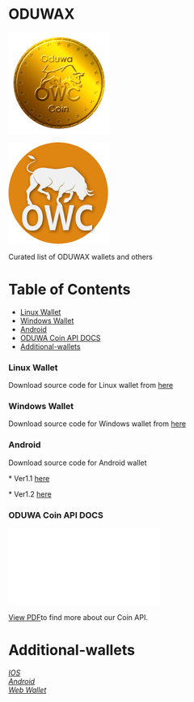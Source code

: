 # ODUWAX

![ODUWAX!](docs/images/oduwa-coin.png "ODUWAX")

![ODUWAX Coin!](docs/images/oduwa.png "ODUWAX Coin")

Curated list of ODUWAX wallets and others

# Table of Contents

- [Linux Wallet](#linux-wallet)
- [Windows Wallet](#windows-wallet)
- [Android](#android)
- [ODUWA Coin API DOCS](#oduwa-coin-api-docs)
- [Additional-wallets](#additional-wallets)

### Linux Wallet

Download source code for Linux wallet from <a href="docs/linux-wallet/OduwaCoin-qt-Linux.zip" download> here </a> 

### Windows Wallet

Download source code for Windows wallet from <a href="docs/windows-wallet/OduwaCoin-qt-windows.zip" download> here </a> 

### Android

Download source code for Android wallet 

\* Ver1.1 <a href="docs/android/oduwa-coin-1.1/com.oduwa1.1.apk" download>here</a> 

\* Ver1.2 <a href="docs/android/odwua-coin-1.2/com.oduwa-v1.2.apk" download>here </a> 

### ODUWA Coin API DOCS

<object data="docs/owc_document.pdf" type="application/pdf" width="700px" height="700px">
    <embed src="docs/owc_document.pdf">
        <p><a href="docs/owc_document.pdf">View PDF</a>to find more about our Coin API.</p>
    </embed>
</object>

# Additional-wallets
*[IOS ](https://apple.co/2ESvYLD)<br>* 
*[Android ](http://bit.ly/2Sm4HEt)<br>*
*[Web Wallet ](http://bit.ly/2FIirmS)<br>*




